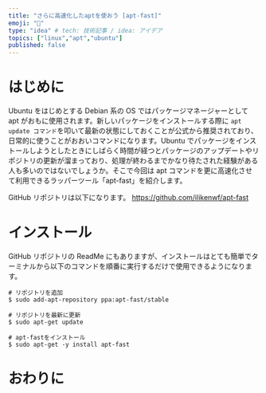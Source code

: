 ```yaml
---
title: "さらに高速化したaptを使おう [apt-fast]"
emoji: "🌊"
type: "idea" # tech: 技術記事 / idea: アイデア
topics: ["linux","apt","ubuntu"]
published: false
---
```


# はじめに

Ubuntu をはじめとする Debian 系の OS ではパッケージマネージャーとして apt がおもに使用されます。新しいパッケージをインストールする際に `apt update コマンド`を叩いて最新の状態にしておくことが公式から推奨されており、日常的に使うことがおおいコマンドになります。Ubuntu でパッケージをインストールしようとしたときにしばらく時間が経つとパッケージのアップデートやリポジトリの更新が溜まっており、処理が終わるまでかなり待たされた経験がある人も多いのではないでしょうか。そこで今回は apt コマンドを更に高速化させて利用できるラッパーツール「apt-fast」を紹介します。

GitHub リポジトリは以下になります。
https://github.com/ilikenwf/apt-fast

# インストール

GitHub リポジトリの ReadMe にもありますが、インストールはとても簡単でターミナルから以下のコマンドを順番に実行するだけで使用できるようになります。

```shell
# リポジトリを追加
$ sudo add-apt-repository ppa:apt-fast/stable

# リポジトリを最新に更新
$ sudo apt-get update

# apt-fastをインストール
$ sudo apt-get -y install apt-fast
```


# おわりに